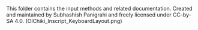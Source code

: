 This folder contains the input methods and related documentation. Created and maintained by Subhashish Panigrahi and freely licensed under CC-by-SA 4.0.
(OlChiki_Inscript_KeyboardLayout.png)
